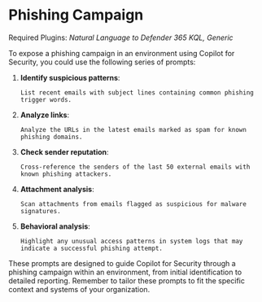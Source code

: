 # Phishing Campaign

Required Plugins: *Natural Language to Defender 365 KQL, Generic*

To expose a phishing campaign in an environment using Copilot for Security, you could use the following series of prompts:

1. **Identify suspicious patterns**:
   ```
   List recent emails with subject lines containing common phishing trigger words.
   ```

2. **Analyze links**:
   ```
   Analyze the URLs in the latest emails marked as spam for known phishing domains.
   ```

3. **Check sender reputation**:
   ```
   Cross-reference the senders of the last 50 external emails with known phishing attackers.
   ```

4. **Attachment analysis**:
   ```
   Scan attachments from emails flagged as suspicious for malware signatures.
   ```

5. **Behavioral analysis**:
   ```
   Highlight any unusual access patterns in system logs that may indicate a successful phishing attempt.
   ```

These prompts are designed to guide Copilot for Security through a phishing campaign within an environment, from initial identification to detailed reporting. Remember to tailor these prompts to fit the specific context and systems of your organization.

